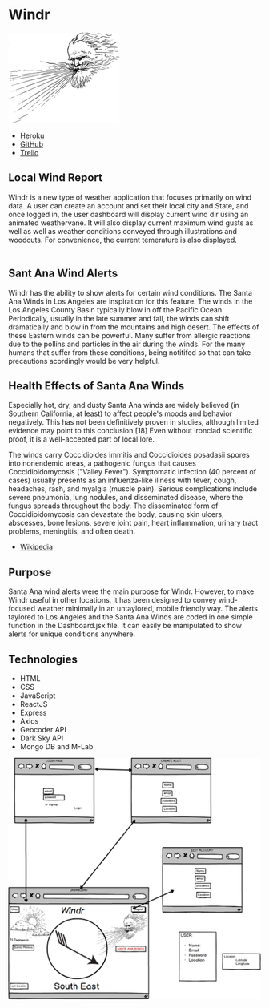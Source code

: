 # Windr 
![](client/public/images/wind-god.png?=200x200)

- [Heroku](https://windr.herokuapp.com/login)
- [GitHub](https://github.com/lucmorey/windr)
- [Trello](https://trello.com/b/PQo4sB6N/windr)

## Local Wind Report

Windr is a new type of weather application that focuses primarily on wind data. A user can create an account and set their local city and State, and once logged in, the user dashboard will display current wind dir using an animated weathervane. It will also display current maximum wind gusts as well as well as weather conditions conveyed through illustrations and woodcuts. For convenience, the current temerature is also displayed. <br><br>
## Sant Ana Wind Alerts
Windr has the ability to show alerts for certain wind conditions. The Santa Ana Winds in Los Angeles are inspiration for this feature. The winds in the Los Angeles County Basin typically blow in off the Pacific Ocean. Periodically, usually in the late summer and fall, the winds can shift dramatically and blow in from the mountains and high desert. The effects of these Eastern winds can be powerful. Many suffer from allergic reactions due to the pollins and particles in the air during the winds. For the many humans that suffer from these conditions, being notitifed so that can take precautions acordingly would be very helpful. 
<br>
## Health Effects of Santa Ana Winds

Especially hot, dry, and dusty Santa Ana winds are widely believed (in Southern California, at least) to affect people's moods and behavior negatively. This has not been definitively proven in studies, although limited evidence may point to this conclusion.[18] Even without ironclad scientific proof, it is a well-accepted part of local lore.

The winds carry Coccidioides immitis and Coccidioides posadasii spores into nonendemic areas, a pathogenic fungus that causes Coccidioidomycosis ("Valley Fever"). Symptomatic infection (40 percent of cases) usually presents as an influenza-like illness with fever, cough, headaches, rash, and myalgia (muscle pain). Serious complications include severe pneumonia, lung nodules, and disseminated disease, where the fungus spreads throughout the body. The disseminated form of Coccidioidomycosis can devastate the body, causing skin ulcers, abscesses, bone lesions, severe joint pain, heart inflammation, urinary tract problems, meningitis, and often death.

- [Wikipedia](https://en.wikipedia.org/wiki/Santa_Ana_winds)

## Purpose

Santa Ana wind alerts were the main purpose for Windr. However, to make Windr useful in other locations, it has been designed to convey wind-focused weather minimally in an untaylored, mobile friendly way. The alerts taylored to Los Angeles and the Santa Ana Winds are coded in one simple function in the Dashboard.jsx file. It can easily be manipulated to show alerts for unique conditions anywhere.


## Technologies

- HTML
- CSS
- JavaScript
- ReactJS
- Express
- Axios
- Geocoder API
- Dark Sky API
- Mongo DB and M-Lab


![](client/public/images/wireframe.png?raw=true)

